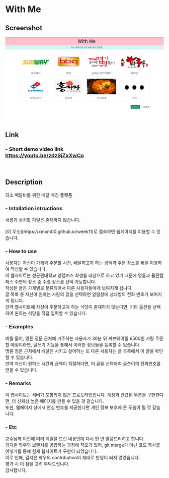 # With Me

## **Screenshot**

<img src="capture.PNG">

## **Link**
### - Short demo video link <br> https://youtu.be/zdzSjZxXwCo
<br>

## **Description**

최소 배달비를 위한 배달 매칭 플랫폼
### - Intallation intructions
<p>새롭게 설치할 파일은 존재하지 않습니다.<br>
 <br>
[이 주소](https://xmxm00.github.io/week11)로 접속하면 웹페이지를 이용할 수 있습니다.
</p>

### - How to use
<p>
사용자는 자신이 가게와 주문할 시간, 배달하고자 하는 금액과 주문 장소를 폼을 이용하여 작성할 수 있습니다.<br>
이 웹사이트는 성균관대학교 양캠퍼스 학생을 대상으로 하고 있기 때문에 명륜과 율전캠퍼스 주변의 장소 중 수령 장소를 선택 가능합니다.<br>
작성된 글은 가게별로 분류되어서 다른 사용자들에게 보여지게 됩니다.<br>
글 목록 중 자신이 원하는 사람의 글을 선택하면 알림창에 상대방의 전화 번호가 보여지게 됩니다.<br>
만약 웹사이트에 자신이 주문하고자 하는 식당이 존재하지 않는다면, 기타 옵션을 선택하여 원하는 식당을 직접 입력할 수 있습니다.<br>
</p>

### - Examples
<p> 예를 들어, 명륜 정문 근처에 거주하는 사용자가 30분 뒤 써브웨이를 6500원 가량 주문할 예정이라면, 글쓰기 기능을 통해서 이러한 정보들을 등록할 수 있습니다.<br>
명륜 정문 근처에서 배달은 시키고 싶어하는 또 다른 사용자는 글 목록에서 이 글을 확인할 수 있습니다.<br>
만약 자신이 원하는 시간과 금액이 적절하다면, 이 글을 선택하여 글쓴이의 전화번호를 얻을 수 있습니다.<br>

### - Remarks
이 웹사이트는 서버가 포함되지 않은 프로토타입입니다.
계정과 관련된 부분을 구현한다면, 더 신뢰성 높은 페이지를 만들 수 있을 것 같습니다. <br>
또한, 웹페이지 상에서 안심 번호를 제공한다면 개인 정보 보호에 큰 도움이 될 것 같습니다.

### - Etc
교수님께 이전에 미리 메일을 드린 내용인데 다시 한 번 말씀드리려고 합니다. <br>
김지윤 학우의 브랜치를 병합하는 과정에 착오가 있어, git merge가 아닌 코드 복사붙여넣기를 통해 현재 웹사이트가 구현이 되었습니다.<br>
이로 인해, 김지윤 학우의 contribution이 제대로 반영이 되지 않았습니다.<br>
평가 시 이 점을 고려 부탁드립니다.<br>
감사합니다.

